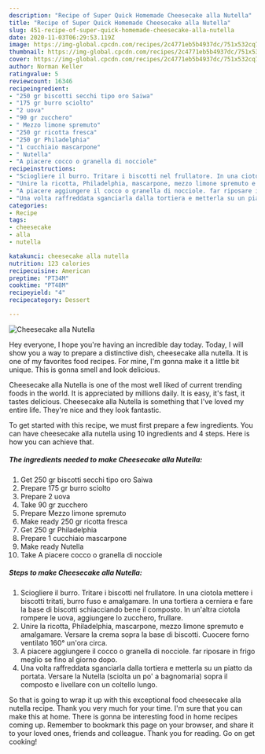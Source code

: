 ```yaml
---
description: "Recipe of Super Quick Homemade Cheesecake alla Nutella"
title: "Recipe of Super Quick Homemade Cheesecake alla Nutella"
slug: 451-recipe-of-super-quick-homemade-cheesecake-alla-nutella
date: 2020-11-03T06:29:53.119Z
image: https://img-global.cpcdn.com/recipes/2c4771eb5b4937dc/751x532cq70/cheesecake-alla-nutella-recipe-main-photo.jpg
thumbnail: https://img-global.cpcdn.com/recipes/2c4771eb5b4937dc/751x532cq70/cheesecake-alla-nutella-recipe-main-photo.jpg
cover: https://img-global.cpcdn.com/recipes/2c4771eb5b4937dc/751x532cq70/cheesecake-alla-nutella-recipe-main-photo.jpg
author: Norman Keller
ratingvalue: 5
reviewcount: 16346
recipeingredient:
- "250 gr biscotti secchi tipo oro Saiwa"
- "175 gr burro sciolto"
- "2 uova"
- "90 gr zucchero"
- " Mezzo limone spremuto"
- "250 gr ricotta fresca"
- "250 gr Philadelphia"
- "1 cucchiaio mascarpone"
- " Nutella"
- "A piacere cocco o granella di nocciole"
recipeinstructions:
- "Sciogliere il burro. Tritare i biscotti nel frullatore. In una ciotola mettere i biscotti tritati, burro fuso e amalgamare. In una tortiera a cerniera e fare la base di biscotti schiacciando bene il composto. In un&#39;altra ciotola rompere le uova, aggiungere lo zucchero, frullare."
- "Unire la ricotta, Philadelphia, mascarpone, mezzo limone spremuto e amalgamare. Versare la crema sopra la base di biscotti. Cuocere forno ventilato 160° un&#39;ora circa."
- "A piacere aggiungere il cocco o granella di nocciole. far riposare in frigo meglio se fino al giorno dopo."
- "Una volta raffreddata sganciarla dalla tortiera e metterla su un piatto da portata. Versare la Nutella (sciolta un po&#39; a bagnomaria) sopra il composto e livellare con un coltello lungo."
categories:
- Recipe
tags:
- cheesecake
- alla
- nutella

katakunci: cheesecake alla nutella 
nutrition: 123 calories
recipecuisine: American
preptime: "PT34M"
cooktime: "PT48M"
recipeyield: "4"
recipecategory: Dessert

---
```



![Cheesecake alla Nutella](https://img-global.cpcdn.com/recipes/2c4771eb5b4937dc/751x532cq70/cheesecake-alla-nutella-recipe-main-photo.jpg)

Hey everyone, I hope you're having an incredible day today. Today, I will show you a way to prepare a distinctive dish, cheesecake alla nutella. It is one of my favorites food recipes. For mine, I'm gonna make it a little bit unique. This is gonna smell and look delicious.

Cheesecake alla Nutella is one of the most well liked of current trending foods in the world. It is appreciated by millions daily. It is easy, it's fast, it tastes delicious. Cheesecake alla Nutella is something that I've loved my entire life. They're nice and they look fantastic.




To get started with this recipe, we must first prepare a few ingredients. You can have cheesecake alla nutella using 10 ingredients and 4 steps. Here is how you can achieve that.

<!--inarticleads1-->

##### The ingredients needed to make Cheesecake alla Nutella:

1. Get 250 gr biscotti secchi tipo oro Saiwa
1. Prepare 175 gr burro sciolto
1. Prepare 2 uova
1. Take 90 gr zucchero
1. Prepare  Mezzo limone spremuto
1. Make ready 250 gr ricotta fresca
1. Get 250 gr Philadelphia
1. Prepare 1 cucchiaio mascarpone
1. Make ready  Nutella
1. Take A piacere cocco o granella di nocciole




<!--inarticleads2-->

##### Steps to make Cheesecake alla Nutella:

1. Sciogliere il burro. Tritare i biscotti nel frullatore. In una ciotola mettere i biscotti tritati, burro fuso e amalgamare. In una tortiera a cerniera e fare la base di biscotti schiacciando bene il composto. In un&#39;altra ciotola rompere le uova, aggiungere lo zucchero, frullare.
1. Unire la ricotta, Philadelphia, mascarpone, mezzo limone spremuto e amalgamare. Versare la crema sopra la base di biscotti. Cuocere forno ventilato 160° un&#39;ora circa.
1. A piacere aggiungere il cocco o granella di nocciole. far riposare in frigo meglio se fino al giorno dopo.
1. Una volta raffreddata sganciarla dalla tortiera e metterla su un piatto da portata. Versare la Nutella (sciolta un po&#39; a bagnomaria) sopra il composto e livellare con un coltello lungo.




So that is going to wrap it up with this exceptional food cheesecake alla nutella recipe. Thank you very much for your time. I'm sure that you can make this at home. There is gonna be interesting food in home recipes coming up. Remember to bookmark this page on your browser, and share it to your loved ones, friends and colleague. Thank you for reading. Go on get cooking!
